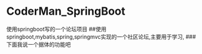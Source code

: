 # CoderMan_SpringBoot
使用springboot写的一个论坛项目
##使用springboot,mybatis,spring,springmvc实现的一个社区论坛,主要用于学习,
###下面我说一个据体的功能吧


